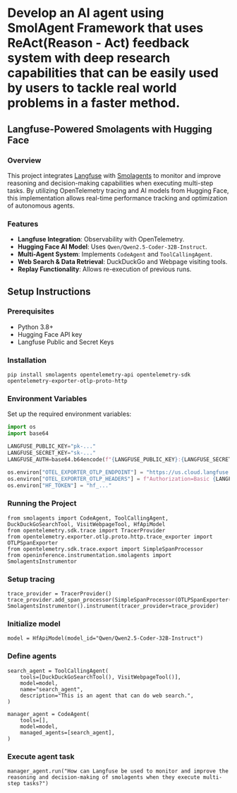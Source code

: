 # Develop an AI agent using SmolAgent Framework that uses ReAct(Reason - Act) feedback system with deep research capabilities that can be easily used by users to tackle real world problems in a faster method.

## Langfuse-Powered Smolagents with Hugging Face

### Overview

This project integrates [Langfuse](https://langfuse.com/) with [Smolagents](https://github.com/smol-ai/smolagents) to monitor and improve reasoning and decision-making capabilities when executing multi-step tasks. By utilizing OpenTelemetry tracing and AI models from Hugging Face, this implementation allows real-time performance tracking and optimization of autonomous agents.

### Features

- **Langfuse Integration**: Observability with OpenTelemetry.
- **Hugging Face AI Model**: Uses `Qwen/Qwen2.5-Coder-32B-Instruct`.
- **Multi-Agent System**: Implements `CodeAgent` and `ToolCallingAgent`.
- **Web Search & Data Retrieval**: DuckDuckGo and Webpage visiting tools.
- **Replay Functionality**: Allows re-execution of previous runs.

## Setup Instructions

### Prerequisites

- Python 3.8+
- Hugging Face API key
- Langfuse Public and Secret Keys

### Installation

```
pip install smolagents opentelemetry-api opentelemetry-sdk opentelemetry-exporter-otlp-proto-http
```


### Environment Variables

Set up the required environment variables:

```python
import os
import base64

LANGFUSE_PUBLIC_KEY="pk-..."
LANGFUSE_SECRET_KEY="sk-..."
LANGFUSE_AUTH=base64.b64encode(f"{LANGFUSE_PUBLIC_KEY}:{LANGFUSE_SECRET_KEY}".encode()).decode()

os.environ["OTEL_EXPORTER_OTLP_ENDPOINT"] = "https://us.cloud.langfuse.com/api/public/otel"
os.environ["OTEL_EXPORTER_OTLP_HEADERS"] = f"Authorization=Basic {LANGFUSE_AUTH}"
os.environ["HF_TOKEN"] = "hf_..."

```

### Running the Project

```
from smolagents import CodeAgent, ToolCallingAgent, DuckDuckGoSearchTool, VisitWebpageTool, HfApiModel
from opentelemetry.sdk.trace import TracerProvider
from opentelemetry.exporter.otlp.proto.http.trace_exporter import OTLPSpanExporter
from opentelemetry.sdk.trace.export import SimpleSpanProcessor
from openinference.instrumentation.smolagents import SmolagentsInstrumentor
```

### Setup tracing

```
trace_provider = TracerProvider()
trace_provider.add_span_processor(SimpleSpanProcessor(OTLPSpanExporter()))
SmolagentsInstrumentor().instrument(tracer_provider=trace_provider)
```

### Initialize model
```
model = HfApiModel(model_id="Qwen/Qwen2.5-Coder-32B-Instruct")
```

### Define agents
```
search_agent = ToolCallingAgent(
    tools=[DuckDuckGoSearchTool(), VisitWebpageTool()],
    model=model,
    name="search_agent",
    description="This is an agent that can do web search.",
)

manager_agent = CodeAgent(
    tools=[],
    model=model,
    managed_agents=[search_agent],
)
```


### Execute agent task

```
manager_agent.run("How can Langfuse be used to monitor and improve the reasoning and decision-making of smolagents when they execute multi-step tasks?")
```

<!-- ## License
This project is open-source and available for modification and contribution. Feel free to fork and enhance it! -->

